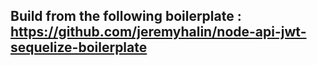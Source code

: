 ## Build from the following boilerplate : https://github.com/jeremyhalin/node-api-jwt-sequelize-boilerplate